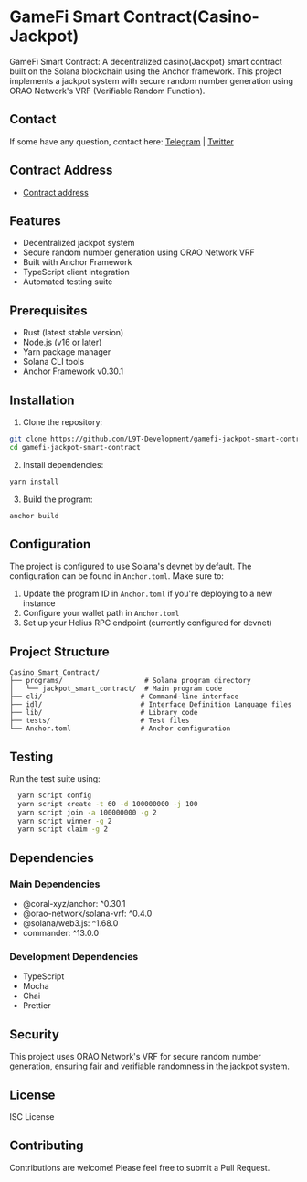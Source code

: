 # GameFi Smart Contract(Casino-Jackpot)

GameFi Smart Contract: A decentralized casino(Jackpot) smart contract built on the Solana blockchain using the Anchor framework. This project implements a jackpot system with secure random number generation using ORAO Network's VRF (Verifiable Random Function).

## Contact

If some have any question, contact here: [Telegram](https://t.me/shiny0103) | [Twitter](https://x.com/0xTan1319)

## Contract Address 

- [Contract address](https://solscan.io/account/CKaQ1zwbTdYoVjBfWMUiZGzTbf8wHfc2ExTRTM79kj7w?cluster=devnet)

## Features

- Decentralized jackpot system
- Secure random number generation using ORAO Network VRF
- Built with Anchor Framework
- TypeScript client integration
- Automated testing suite

## Prerequisites

- Rust (latest stable version)
- Node.js (v16 or later)
- Yarn package manager
- Solana CLI tools
- Anchor Framework v0.30.1

## Installation

1. Clone the repository:
```bash
git clone https://github.com/L9T-Development/gamefi-jackpot-smart-contract
cd gamefi-jackpot-smart-contract
```

2. Install dependencies:
```bash
yarn install
```

3. Build the program:
```bash
anchor build
```

## Configuration

The project is configured to use Solana's devnet by default. The configuration can be found in `Anchor.toml`. Make sure to:

1. Update the program ID in `Anchor.toml` if you're deploying to a new instance
2. Configure your wallet path in `Anchor.toml`
3. Set up your Helius RPC endpoint (currently configured for devnet)

## Project Structure

```
Casino_Smart_Contract/
├── programs/                    # Solana program directory
│   └── jackpot_smart_contract/  # Main program code
├── cli/                        # Command-line interface
├── idl/                        # Interface Definition Language files
├── lib/                        # Library code
├── tests/                      # Test files
└── Anchor.toml                 # Anchor configuration
```

## Testing

Run the test suite using:
```bash
  yarn script config
  yarn script create -t 60 -d 100000000 -j 100
  yarn script join -a 100000000 -g 2
  yarn script winner -g 2
  yarn script claim -g 2
```

## Dependencies

### Main Dependencies
- @coral-xyz/anchor: ^0.30.1
- @orao-network/solana-vrf: ^0.4.0
- @solana/web3.js: ^1.68.0
- commander: ^13.0.0

### Development Dependencies
- TypeScript
- Mocha
- Chai
- Prettier

## Security

This project uses ORAO Network's VRF for secure random number generation, ensuring fair and verifiable randomness in the jackpot system.

## License

ISC License

## Contributing

Contributions are welcome! Please feel free to submit a Pull Request.
